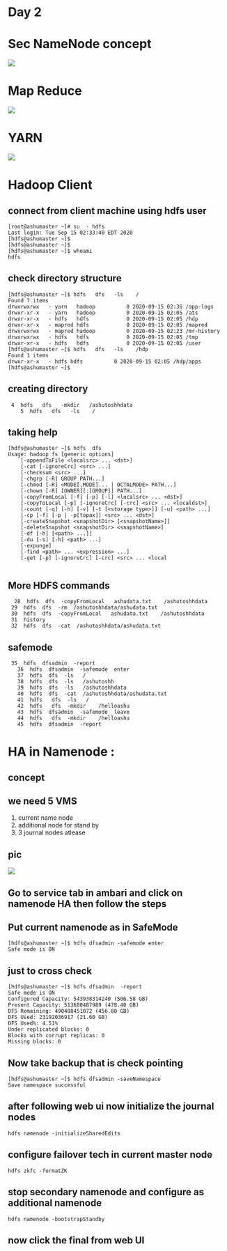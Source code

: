 #  Day 2 
# Sec NameNode  concept 

<img src="secnn.png">

# Map Reduce 

<img src="mr.png">

# YARN 

<img src="yarn.png">

# Hadoop Client 

## connect from client machine using hdfs user

```
[root@ashumaster ~]# su  - hdfs  
Last login: Tue Sep 15 02:33:40 EDT 2020
[hdfs@ashumaster ~]$ 
[hdfs@ashumaster ~]$ 
[hdfs@ashumaster ~]$ whoami
hdfs

```

##  check directory structure

```
[hdfs@ashumaster ~]$ hdfs   dfs   -ls    /
Found 7 items
drwxrwxrwx   - yarn   hadoop          0 2020-09-15 02:36 /app-logs
drwxr-xr-x   - yarn   hadoop          0 2020-09-15 02:05 /ats
drwxr-xr-x   - hdfs   hdfs            0 2020-09-15 02:05 /hdp
drwxr-xr-x   - mapred hdfs            0 2020-09-15 02:05 /mapred
drwxrwxrwx   - mapred hadoop          0 2020-09-15 02:23 /mr-history
drwxrwxrwx   - hdfs   hdfs            0 2020-09-15 02:05 /tmp
drwxr-xr-x   - hdfs   hdfs            0 2020-09-15 02:05 /user
[hdfs@ashumaster ~]$ hdfs   dfs   -ls    /hdp 
Found 1 items
drwxr-xr-x   - hdfs hdfs          0 2020-09-15 02:05 /hdp/apps
[hdfs@ashumaster ~]$ 

```

## creating directory 

```
 4  hdfs   dfs   -mkdir   /ashutoshhdata 
    5  hdfs   dfs   -ls    /

```

## taking help 

```
[hdfs@ashumaster ~]$ hdfs  dfs  
Usage: hadoop fs [generic options]
	[-appendToFile <localsrc> ... <dst>]
	[-cat [-ignoreCrc] <src> ...]
	[-checksum <src> ...]
	[-chgrp [-R] GROUP PATH...]
	[-chmod [-R] <MODE[,MODE]... | OCTALMODE> PATH...]
	[-chown [-R] [OWNER][:[GROUP]] PATH...]
	[-copyFromLocal [-f] [-p] [-l] <localsrc> ... <dst>]
	[-copyToLocal [-p] [-ignoreCrc] [-crc] <src> ... <localdst>]
	[-count [-q] [-h] [-v] [-t [<storage type>]] [-u] <path> ...]
	[-cp [-f] [-p | -p[topax]] <src> ... <dst>]
	[-createSnapshot <snapshotDir> [<snapshotName>]]
	[-deleteSnapshot <snapshotDir> <snapshotName>]
	[-df [-h] [<path> ...]]
	[-du [-s] [-h] <path> ...]
	[-expunge]
	[-find <path> ... <expression> ...]
	[-get [-p] [-ignoreCrc] [-crc] <src> ... <local
  
  ```
  
  ## More HDFS commands
  
  ```
    28  hdfs  dfs  -copyFromLocal   ashudata.txt    /ashutoshhdata
   29  hdfs  dfs  -rm  /ashutoshhdata/ashudata.txt
   30  hdfs  dfs  -copyFromLocal   ashudata.txt    /ashutoshhdata
   31  history 
   32  hdfs  dfs  -cat  /ashutoshhdata/ashudata.txt
   ```
   
## safemode 

```
 35  hdfs  dfsadmin  -report 
   36  hdfs  dfsadmin  -safemode  enter  
   37  hdfs  dfs  -ls   /
   38  hdfs  dfs  -ls   /ashutoshh
   39  hdfs  dfs  -ls   /ashutoshhdata
   40  hdfs  dfs  -cat  /ashutoshhdata/ashudata.txt
   41  hdfs   dfs  -ls   /
   42  hdfs   dfs  -mkdir    /helloashu
   43  hdfs  dfsadmin  -safemode  leave 
   44  hdfs   dfs  -mkdir    /helloashu
   45  hdfs  dfsadmin  -report 

```

# HA in Namenode : 

## concept 

## we need 5 VMS 

<ol>
	<li> current name node </li>
	<li> additional node for stand by </li>
	<li> 3 journal nodes atlease </li>
</ol>

## pic 
<img src="ha.png">

## Go to service tab in ambari and click on namenode HA then follow the steps 

## Put current namenode as in SafeMode 

```
[hdfs@ashumaster ~]$ hdfs dfsadmin -safemode enter 
Safe mode is ON

```
## just to cross check 

```
[hdfs@ashumaster ~]$ hdfs dfsadmin  -report 
Safe mode is ON
Configured Capacity: 543938314240 (506.58 GB)
Present Capacity: 513680487989 (478.40 GB)
DFS Remaining: 490488451072 (456.80 GB)
DFS Used: 23192036917 (21.60 GB)
DFS Used%: 4.51%
Under replicated blocks: 0
Blocks with corrupt replicas: 0
Missing blocks: 0

```

## Now take backup that is check pointing 

```
[hdfs@ashumaster ~]$ hdfs dfsadmin -saveNamespace
Save namespace successful

```

## after following web ui now initialize the journal nodes

```
hdfs namenode -initializeSharedEdits
```

## configure failover tech in current master node 

```
hdfs zkfc -formatZK
```

## stop secondary namenode and configure as additional namenode 

```
hdfs namenode -bootstrapStandby
```

## now click the final from web UI 


	
